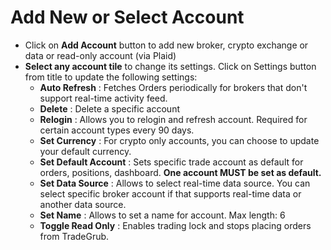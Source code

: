 # **Add New or Select Account**

- Click on **Add Account** button to add new broker, crypto exchange or data or read-only account (via Plaid)
- **Select any account tile** to change its settings. Click on Settings button from title to update the following settings:
  -  **Auto Refresh** : Fetches Orders periodically for brokers that don't support real-time activity feed.
  -  **Delete** : Delete a specific account
  -  **Relogin** : Allows you to relogin and refresh account. Required for certain account types every 90 days.
  -  **Set Currency** : For crypto only accounts, you can choose to update your default currency.
  -  **Set Default Account** : Sets specific trade account as default for orders, positions, dashboard.  **One account MUST be set as default.**
  -  **Set Data Source** : Allows to select real-time data source. You can select specific broker account if that supports real-time data or another data source.
  -  **Set Name** : Allows to set a name for account. Max length: 6
  -  **Toggle Read Only** : Enables trading lock and stops placing orders from TradeGrub.
